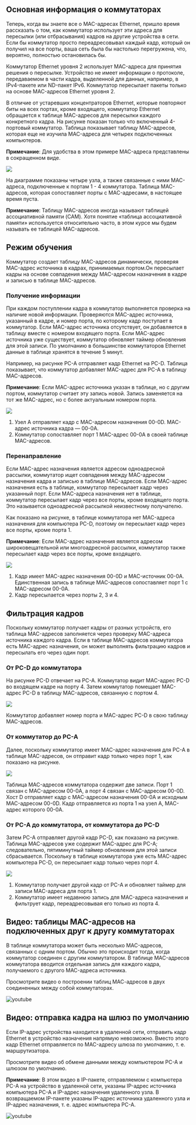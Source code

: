 <!-- verified: agorbachev 03.05.2022 -->

<!-- 7.3.1 -->
## Основная информация о коммутаторах

Теперь, когда вы знаете все о MAC-адресах Ethernet, пришло время рассказать о том, как коммутатор использует эти адреса для пересылки (или отбрасывания) кадров на другие устройства в сети. Если бы коммутатор просто переадресовывал каждый кадр, который он получил на все порты, ваша сеть была бы настолько перегружена, что, вероятно, полностью остановилась бы.

Коммутатор Ethernet уровня 2 использует MAC-адреса для принятия решения о пересылке. Устройство не имеет информации о протоколе, передаваемом в части кадра, выделенной для данных, например, в IPv4-пакете или ND-пакет IPv6. Коммутатор пересылает пакеты только на основе MAC-адресов Ethernet уровня 2.

В отличие от устаревших концентраторов Ethernet, которые повторяют биты на всех портах, кроме входящего, коммутатор Ethernet обращается к таблице MAC-адресов для пересылки каждого конкретного кадра. На рисунке показан только что включенный 4-портовый коммутатор. Таблица показывает таблицу MAC-адресов, которая еще не изучила MAC-адреса для четырех подключенных компьютеров.

**Примечание**: Для удобства в этом примере MAC-адреса представлены в сокращенном виде.

![](./assets/7.3.1.png)
<!-- /courses/itn-dl/aeed0792-34fa-11eb-ad9a-f74babed41a6/af2136f4-34fa-11eb-ad9a-f74babed41a6/assets/2e021ec3-1c25-11ea-81a0-ffc2c49b96bc.svg -->

На диаграмме показаны четыре узла, а также связанные с ними MAC-адреса, подключенные к портам 1 - 4 коммутатора. Таблица MAC-адресов, которая сопоставляет порты с MAC-адресами, в настоящее время пуста.

**Примечание**: Таблицу MAC-адресов иногда называют таблицей ассоциативной памяти (CAM). Хотя понятие «таблица ассоциативной памяти» используется относительно часто, в этом курсе мы будем называть ее таблицей MAC-адресов.

<!-- 7.3.2 -->
## Режим обучения

Коммутатор создает таблицу MAC-адресов динамически, проверяя MAC-адрес источника в кадрах, принимаемых портом.Он пересылает кадры на основе совпадения между MAC-адресом назначения в кадре и записью в таблице MAC-адресов.

### Получение информации

При каждом поступлении кадра в коммутатор выполняется проверка на наличие новой информации. Проверяются MAC-адрес источника, указанный в кадре, и номер порта, по которому кадр поступает в коммутатор. Если MAC-адрес источника отсутствует, он добавляется в таблицу вместе с номером входящего порта. Если MAC-адрес источника уже существует, коммутатор обновляет таймер обновления для этой записи. По умолчанию в большинстве коммутаторов Ethernet данные в таблице хранятся в течение 5 минут.

Например, на рисунке PC-A отправляет кадр Ethernet на PC-D. Таблица показывает, что коммутатор добавляет MAC-адрес для PC-A в таблицу MAC-адресов.

**Примечание**: Если MAC-адрес источника указан в таблице, но с другим портом, коммутатор считает эту запись новой. Запись заменяется на тот же MAC-адрес, но с более актуальным номером порта.

![](./assets/7.3.2-1.png)
<!-- /courses/itn-dl/aeed0792-34fa-11eb-ad9a-f74babed41a6/af2136f4-34fa-11eb-ad9a-f74babed41a6/assets/2e026ce4-1c25-11ea-81a0-ffc2c49b96bc.svg -->

1.  Узел A отправляет кадр с MAC-адресом назначения 00-0D. MAC-адрес источника кадра — 00-0A.
2.  Коммутатор сопоставляет порт 1 MAC-адрес 00-0A в своей таблице MAC-адресов.

### Перенаправление

Если MAC-адрес назначения является адресом одноадресной рассылки, коммутатор ищет совпадения между MAC-адресом назначения кадра и записью в таблице MAC-адресов. Если MAC-адрес назначения есть в таблице, коммутатор пересылает кадр через указанный порт. Если MAC-адреса назначения нет в таблице, коммутатор пересылает кадр через все порты, кроме входящего порта. Это называется одноадресной рассылкой неизвестному получателю.

Как показано на рисунке, в таблице коммутатора нет MAC-адреса назначения для компьютера PC-D, поэтому он пересылает кадр через все порты, кроме порта 1.

**Примечание**: Если MAC-адрес назначения является адресом широковещательной или многоадресной рассылки, коммутатор также пересылает кадр через все порты, кроме входящего.

![](./assets/7.3.2-2.png)
<!-- /courses/itn-dl/aeed0792-34fa-11eb-ad9a-f74babed41a6/af2136f4-34fa-11eb-ad9a-f74babed41a6/assets/2e02bb01-1c25-11ea-81a0-ffc2c49b96bc.svg -->

1.  Кадр имеет MAC-адрес назначения 00-0D и MAC-источник 00-0A. Единственная запись в таблице MAC-адресов сопоставляет порт 1 с MAC-адресом 00-0A.
2.  Кадр пересылается через порты 2, 3 и 4.

<!-- 7.3.3 -->
## Фильтрация кадров

Поскольку коммутатор получает кадры от разных устройств, его таблица MAC-адресов заполняется через проверку MAC-адреса источника каждого кадра. Если в таблице MAC-адресов коммутатора есть MAC-адрес назначения, он может выполнять фильтрацию кадров и пересылать его через один порт.

### От PC-D до коммутатора

На рисунке PC-D отвечает на PC-A. Коммутатор видит MAC-адрес PC-D во входящем кадре на порту 4. Затем коммутатор помещает MAC-адрес PC-D в таблицу MAC-адресов, связанную с портом 4.

![](./assets/7.3.3-1.png)
<!-- /courses/itn-dl/aeed0792-34fa-11eb-ad9a-f74babed41a6/af2136f4-34fa-11eb-ad9a-f74babed41a6/assets/2e030922-1c25-11ea-81a0-ffc2c49b96bc.svg -->

Коммутатор добавляет номер порта и MAC-адрес PC-D в свою таблицу MAC-адресов.

### От коммутатор до PC-A

Далее, поскольку коммутатор имеет MAC-адрес назначения для PC-A в таблице MAC-адресов, он отправит кадр только через порт 1, как показано на рисунке.

![](./assets/7.3.3-2.png)
<!-- /courses/itn-dl/aeed0792-34fa-11eb-ad9a-f74babed41a6/af2136f4-34fa-11eb-ad9a-f74babed41a6/assets/2e033036-1c25-11ea-81a0-ffc2c49b96bc.svg -->

Таблица MAC-адресов коммутатора содержит две записи. Порт 1 связан с MAC-адресом 00-0A, а порт 4 связан  с MAC-адресом 00-0D. Хост D отправляет кадр с MAC-адресом назначения 00-0A и исходным MAC-адресом 00-0D. Кадр отправляется из порта 1 на узел A, MAC-адрес которого 00-0A.

### От PC-A до коммутатора, от коммутатора до PC-D

Затем PC-A отправляет другой кадр PC-D, как показано на рисунке. Таблица MAC-адресов уже содержит MAC-адрес для PC-A; следовательно, пятиминутный таймер обновления для этой записи сбрасывается. Поскольку в таблице коммутатора уже есть MAC-адрес компьютера PC-D, он пересылает кадр только через порт 4.

![](./assets/7.3.3-3.png)
<!-- /courses/itn-dl/aeed0792-34fa-11eb-ad9a-f74babed41a6/af2136f4-34fa-11eb-ad9a-f74babed41a6/assets/2e037e50-1c25-11ea-81a0-ffc2c49b96bc.svg -->

1.  Коммутатор получает другой кадр от PC-A и обновляет таймер для записи MAC-адреса для порта 1.
2.  Коммутатор имеет недавнюю запись для MAC-адреса назначения и фильтрует кадр, переадресовывая его только из порта 4.

<!-- 7.3.4 -->
## Видео: таблицы MAC-адресов на подключенных друг к другу коммутаторах

В таблице коммутатора может быть несколько MAC-адресов, связанных с одним портом. Обычно это происходит тогда, когда коммутатор соединен с другим коммутатором. В таблице MAC-адресов коммутатора вводится отдельная запись для каждого кадра, получаемого с другого MAC-адреса источника.

Просмотрите видео о построении таблиц МАС-адресов в двух соединенных между собой коммутаторах.

![youtube](https://www.youtube.com/watch?v=fi7Ss-_9LvY)

<!-- 7.3.5 -->
## Видео: отправка кадра на шлюз по умолчанию

Если IP-адрес устройства находится в удаленной сети, отправить кадр Ethernet в устройство назначения напрямую невозможно. Вместо этого кадр Ethernet отправляется по MAC-адресу шлюза по умолчанию, т. е. маршрутизатора.

Просмотрите видео об обмене данными между компьютером PC-A и шлюзом по умолчанию.

**Примечание**: В этом видео в IP-пакете, отправляемом с компьютера PC-A на устройство в удаленной сети, указаны IP-адрес источника компьютера PC-A и IP-адрес назначения удаленного узла. В возвращаемом IP-пакете указаны IP-адрес источника удаленного узла и IP-адрес назначения, т. е. адрес компьютера PC-A.

![youtube](https://www.youtube.com/watch?v=RXLercop7eU)

<!-- 7.3.6 -->
<!--## Упражнение. Коммутация в действии! -->

<!-- 7.3.7 -->
<!-- ## Лабораторная работа: просмотр таблицы MAC-адресов коммутатора

В этой лабораторной работе вы выполните следующие задачи.

* Часть 1: Создание и настройка сети
* Часть 2: Изучение таблицы МАС-адресов коммутатора

[Просмотр таблицы MAC-адресов коммутатора (лабораторная работа для физического оборудования)](./assets/7.3.7-lab---view-the-switch-mac-address-table.pdf)
 -->
